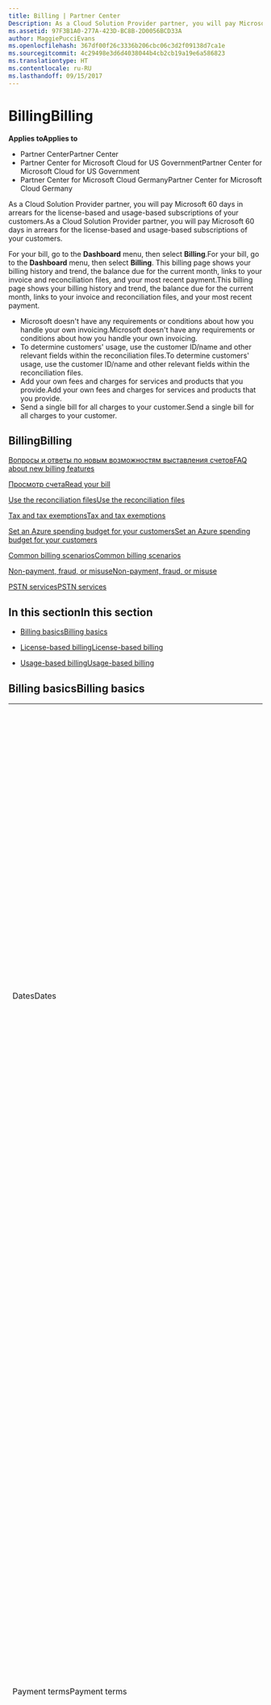 ```yaml
---
title: Billing | Partner Center
Description: As a Cloud Solution Provider partner, you will pay Microsoft 60 days in arrears for the license-based and usage-based subscriptions of your customers.
ms.assetid: 97F3B1A0-277A-423D-BC8B-2D0056BCD33A
author: MaggiePucciEvans
ms.openlocfilehash: 367df00f26c3336b206cbc06c3d2f09138d7ca1e
ms.sourcegitcommit: 4c29498e3d6d4038044b4cb2cb19a19e6a586823
ms.translationtype: HT
ms.contentlocale: ru-RU
ms.lasthandoff: 09/15/2017
---
```

# <a name="billing"></a><span data-ttu-id="d32cf-103">Billing</span><span class="sxs-lookup"><span data-stu-id="d32cf-103">Billing</span></span>

**<span data-ttu-id="d32cf-104">Applies to</span><span class="sxs-lookup"><span data-stu-id="d32cf-104">Applies to</span></span>**

-  <span data-ttu-id="d32cf-105">Partner Center</span><span class="sxs-lookup"><span data-stu-id="d32cf-105">Partner Center</span></span>
-  <span data-ttu-id="d32cf-106">Partner Center for Microsoft Cloud for US Government</span><span class="sxs-lookup"><span data-stu-id="d32cf-106">Partner Center for Microsoft Cloud for US Government</span></span>
-  <span data-ttu-id="d32cf-107">Partner Center for Microsoft Cloud Germany</span><span class="sxs-lookup"><span data-stu-id="d32cf-107">Partner Center for Microsoft Cloud Germany</span></span>

<span data-ttu-id="d32cf-108">As a Cloud Solution Provider partner, you will pay Microsoft 60 days in arrears for the license-based and usage-based subscriptions of your customers.</span><span class="sxs-lookup"><span data-stu-id="d32cf-108">As a Cloud Solution Provider partner, you will pay Microsoft 60 days in arrears for the license-based and usage-based subscriptions of your customers.</span></span>

<span data-ttu-id="d32cf-109">For your bill, go to the **Dashboard** menu, then select **Billing**.</span><span class="sxs-lookup"><span data-stu-id="d32cf-109">For your bill, go to the **Dashboard** menu, then select **Billing**.</span></span> <span data-ttu-id="d32cf-110">This billing page shows your billing history and trend, the balance due for the current month, links to your invoice and reconciliation files, and your most recent payment.</span><span class="sxs-lookup"><span data-stu-id="d32cf-110">This billing page shows your billing history and trend, the balance due for the current month, links to your invoice and reconciliation files, and your most recent payment.</span></span>

-   <span data-ttu-id="d32cf-111">Microsoft doesn't have any requirements or conditions about how you handle your own invoicing.</span><span class="sxs-lookup"><span data-stu-id="d32cf-111">Microsoft doesn't have any requirements or conditions about how you handle your own invoicing.</span></span>
-   <span data-ttu-id="d32cf-112">To determine customers' usage, use the customer ID/name and other relevant fields within the reconciliation files.</span><span class="sxs-lookup"><span data-stu-id="d32cf-112">To determine customers' usage, use the customer ID/name and other relevant fields within the reconciliation files.</span></span>
-   <span data-ttu-id="d32cf-113">Add your own fees and charges for services and products that you provide.</span><span class="sxs-lookup"><span data-stu-id="d32cf-113">Add your own fees and charges for services and products that you provide.</span></span>
-   <span data-ttu-id="d32cf-114">Send a single bill for all charges to your customer.</span><span class="sxs-lookup"><span data-stu-id="d32cf-114">Send a single bill for all charges to your customer.</span></span>

## <a name="billing"></a><span data-ttu-id="d32cf-115">Billing</span><span class="sxs-lookup"><span data-stu-id="d32cf-115">Billing</span></span>

[<span data-ttu-id="d32cf-116">Вопросы и ответы по новым возможностям выставления счетов</span><span class="sxs-lookup"><span data-stu-id="d32cf-116">FAQ about new billing features</span></span>](faq-about-new-billing-features.md)

[<span data-ttu-id="d32cf-117">Просмотр счета</span><span class="sxs-lookup"><span data-stu-id="d32cf-117">Read your bill</span></span>](read-your-bill.md)

[<span data-ttu-id="d32cf-118">Use the reconciliation files</span><span class="sxs-lookup"><span data-stu-id="d32cf-118">Use the reconciliation files</span></span>](use-the-reconciliation-files.md)

[<span data-ttu-id="d32cf-119">Tax and tax exemptions</span><span class="sxs-lookup"><span data-stu-id="d32cf-119">Tax and tax exemptions</span></span>](tax-and-tax-exemptions.md)

[<span data-ttu-id="d32cf-120">Set an Azure spending budget for your customers</span><span class="sxs-lookup"><span data-stu-id="d32cf-120">Set an Azure spending budget for your customers</span></span>](set-an-azure-spending-budget-for-your-customers.md)

[<span data-ttu-id="d32cf-121">Common billing scenarios</span><span class="sxs-lookup"><span data-stu-id="d32cf-121">Common billing scenarios</span></span>](common-billing-scenarios.md)

[<span data-ttu-id="d32cf-122">Non-payment, fraud, or misuse</span><span class="sxs-lookup"><span data-stu-id="d32cf-122">Non-payment, fraud, or misuse</span></span>](non-payment--fraud--or-misuse.md)

[<span data-ttu-id="d32cf-123">PSTN services</span><span class="sxs-lookup"><span data-stu-id="d32cf-123">PSTN services</span></span>](o365-e5-in-csp-advisory.md)

## <a name="in-this-section"></a><span data-ttu-id="d32cf-124">In this section</span><span class="sxs-lookup"><span data-stu-id="d32cf-124">In this section</span></span>


-   [<span data-ttu-id="d32cf-125">Billing basics</span><span class="sxs-lookup"><span data-stu-id="d32cf-125">Billing basics</span></span>](#billingbasics)

-   [<span data-ttu-id="d32cf-126">License-based billing</span><span class="sxs-lookup"><span data-stu-id="d32cf-126">License-based billing</span></span>](#licensebasedbilling)

-   [<span data-ttu-id="d32cf-127">Usage-based billing</span><span class="sxs-lookup"><span data-stu-id="d32cf-127">Usage-based billing</span></span>](#usagebasedbilling)

## <span data-ttu-id="d32cf-128"><a href="" id="billingbasics"></a>Billing basics</span><span class="sxs-lookup"><span data-stu-id="d32cf-128"><a href="" id="billingbasics"></a>Billing basics</span></span>


<table>
<colgroup>
<col width="50%" />
<col width="50%" />
</colgroup>
<tbody>
<tr class="odd">
<td><span data-ttu-id="d32cf-129">Dates</span><span class="sxs-lookup"><span data-stu-id="d32cf-129">Dates</span></span></td>
<td><ul>
<li><span data-ttu-id="d32cf-130">Your monthly billing date is the day of the month you selected during enrollment.</span><span class="sxs-lookup"><span data-stu-id="d32cf-130">Your monthly billing date is the day of the month you selected during enrollment.</span></span> <span data-ttu-id="d32cf-131">Microsoft will send a confirmation email that includes your billing date.</span><span class="sxs-lookup"><span data-stu-id="d32cf-131">Microsoft will send a confirmation email that includes your billing date.</span></span></li>
<li><span data-ttu-id="d32cf-132">You can find price lists 1 month in advance, as they're updated monthly.</span><span class="sxs-lookup"><span data-stu-id="d32cf-132">You can find price lists 1 month in advance, as they're updated monthly.</span></span> <span data-ttu-id="d32cf-133">License-based prices are guaranteed for the term of the subscription, usually 12 months from the purchase date.</span><span class="sxs-lookup"><span data-stu-id="d32cf-133">License-based prices are guaranteed for the term of the subscription, usually 12 months from the purchase date.</span></span> <span data-ttu-id="d32cf-134">Usage-based prices can change on a monthly basis.</span><span class="sxs-lookup"><span data-stu-id="d32cf-134">Usage-based prices can change on a monthly basis.</span></span> <span data-ttu-id="d32cf-135">We will provide 30 days’ notice for any price change through the publication of our Partner Price List.</span><span class="sxs-lookup"><span data-stu-id="d32cf-135">We will provide 30 days’ notice for any price change through the publication of our Partner Price List.</span></span></li>
</ul></td>
</tr>
<tr class="even">
<td><span data-ttu-id="d32cf-136">Payment terms</span><span class="sxs-lookup"><span data-stu-id="d32cf-136">Payment terms</span></span></td>
<td><ul>
<li><span data-ttu-id="d32cf-137">Payment terms - net 60 days.</span><span class="sxs-lookup"><span data-stu-id="d32cf-137">Payment terms - net 60 days.</span></span></li>
<li><span data-ttu-id="d32cf-138">Payments must be made by the invoice due date (60 days after the billing date), or the account will be delinquent.</span><span class="sxs-lookup"><span data-stu-id="d32cf-138">Payments must be made by the invoice due date (60 days after the billing date), or the account will be delinquent.</span></span></li>
<li><span data-ttu-id="d32cf-139">Delinquent accounts are subject to suspension and/or termination from the Cloud Solution Provider program.</span><span class="sxs-lookup"><span data-stu-id="d32cf-139">Delinquent accounts are subject to suspension and/or termination from the Cloud Solution Provider program.</span></span> <span data-ttu-id="d32cf-140">Suspended accounts can't create a new customer or order, request a reseller relationship, increase or decrease quantities of subscriptions, order add-on subscriptions, convert or transition a subscription and will be limited to managing existing customers, subscriptions and resources until the account is brought current.</span><span class="sxs-lookup"><span data-stu-id="d32cf-140">Suspended accounts can't create a new customer or order, request a reseller relationship, increase or decrease quantities of subscriptions, order add-on subscriptions, convert or transition a subscription and will be limited to managing existing customers, subscriptions and resources until the account is brought current.</span></span> <span data-ttu-id="d32cf-141">Partners can regain full functionality of their suspended accounts when they pay their outstanding bills.</span><span class="sxs-lookup"><span data-stu-id="d32cf-141">Partners can regain full functionality of their suspended accounts when they pay their outstanding bills.</span></span></li>
</ul></td>
</tr>
<tr class="odd">
<td><span data-ttu-id="d32cf-142">Billing rules</span><span class="sxs-lookup"><span data-stu-id="d32cf-142">Billing rules</span></span></td>
<td><ul>
<li><span data-ttu-id="d32cf-143">You will receive one invoice each month for the CSP program.</span><span class="sxs-lookup"><span data-stu-id="d32cf-143">You will receive one invoice each month for the CSP program.</span></span></li>
<li><span data-ttu-id="d32cf-144">License-based subscriptions are billed based on licenses purchased, not licenses used.</span><span class="sxs-lookup"><span data-stu-id="d32cf-144">License-based subscriptions are billed based on licenses purchased, not licenses used.</span></span></li>
<li><span data-ttu-id="d32cf-145">Azure (usage-based subscriptions) are billed according to metered rates, based on consumption.</span><span class="sxs-lookup"><span data-stu-id="d32cf-145">Azure (usage-based subscriptions) are billed according to metered rates, based on consumption.</span></span></li>
<li><span data-ttu-id="d32cf-146">Price is guaranteed through the term of the subscription.</span><span class="sxs-lookup"><span data-stu-id="d32cf-146">Price is guaranteed through the term of the subscription.</span></span> <span data-ttu-id="d32cf-147">Prices may change at subscription renewal.</span><span class="sxs-lookup"><span data-stu-id="d32cf-147">Prices may change at subscription renewal.</span></span></li>
</ul></td>
</tr>
<tr class="even">
<td><span data-ttu-id="d32cf-148">Invoice availability</span><span class="sxs-lookup"><span data-stu-id="d32cf-148">Invoice availability</span></span></td>
<td><ul>
<li><span data-ttu-id="d32cf-149">You can view and download your invoices and reconciliation files from the Billing page in the Partner Center.</span><span class="sxs-lookup"><span data-stu-id="d32cf-149">You can view and download your invoices and reconciliation files from the Billing page in the Partner Center.</span></span></li>
</ul></td>
</tr>
<tr class="odd">
<td><span data-ttu-id="d32cf-150">Adjustments/Credits/Cancellations</span><span class="sxs-lookup"><span data-stu-id="d32cf-150">Adjustments/Credits/Cancellations</span></span></td>
<td><ul>
<li><span data-ttu-id="d32cf-151">Credits for test accounts and integration testing are not authorized.</span><span class="sxs-lookup"><span data-stu-id="d32cf-151">Credits for test accounts and integration testing are not authorized.</span></span> <span data-ttu-id="d32cf-152">To avoid subscription charges or early termination fee charges when you are performing testing, you can cancel the subscription during the “free period”.</span><span class="sxs-lookup"><span data-stu-id="d32cf-152">To avoid subscription charges or early termination fee charges when you are performing testing, you can cancel the subscription during the “free period”.</span></span> <span data-ttu-id="d32cf-153">All consumption usage charges for Azure services are your responsibility.</span><span class="sxs-lookup"><span data-stu-id="d32cf-153">All consumption usage charges for Azure services are your responsibility.</span></span></li>
<li><span data-ttu-id="d32cf-154">You'll see adjustments and credits in arrears on your next monthly billing invoice after the credit or adjustment is applied.</span><span class="sxs-lookup"><span data-stu-id="d32cf-154">You'll see adjustments and credits in arrears on your next monthly billing invoice after the credit or adjustment is applied.</span></span></li>
</ul></td>
</tr>
<tr class="even">
<td><span data-ttu-id="d32cf-155">Tax</span><span class="sxs-lookup"><span data-stu-id="d32cf-155">Tax</span></span></td>
<td><ul>
<li><span data-ttu-id="d32cf-156">You will be taxed based on your details, (not your customers') as the billing relationship is between Microsoft and you.</span><span class="sxs-lookup"><span data-stu-id="d32cf-156">You will be taxed based on your details, (not your customers') as the billing relationship is between Microsoft and you.</span></span></li>
<li><span data-ttu-id="d32cf-157">You can submit your tax ID during onboarding or via a service request.</span><span class="sxs-lookup"><span data-stu-id="d32cf-157">You can submit your tax ID during onboarding or via a service request.</span></span> <span data-ttu-id="d32cf-158">You'll see the changes reflected on your next billing cycle.</span><span class="sxs-lookup"><span data-stu-id="d32cf-158">You'll see the changes reflected on your next billing cycle.</span></span></li>
<li><span data-ttu-id="d32cf-159">For <strong>withholding and sales tax exemption</strong>, you must submit tax documentation via a service request.</span><span class="sxs-lookup"><span data-stu-id="d32cf-159">For <strong>withholding and sales tax exemption</strong>, you must submit tax documentation via a service request.</span></span> <span data-ttu-id="d32cf-160">You'll see the changes and appropriate refunds on your next billing cycle.</span><span class="sxs-lookup"><span data-stu-id="d32cf-160">You'll see the changes and appropriate refunds on your next billing cycle.</span></span></li>
<li><span data-ttu-id="d32cf-161">For <strong>value added tax (VAT) exemption</strong>, you must submit your VAT ID (validated by Microsoft) via a service request.</span><span class="sxs-lookup"><span data-stu-id="d32cf-161">For <strong>value added tax (VAT) exemption</strong>, you must submit your VAT ID (validated by Microsoft) via a service request.</span></span> <span data-ttu-id="d32cf-162">You'll see the changes and appropriate refunds on your next billing cycle.</span><span class="sxs-lookup"><span data-stu-id="d32cf-162">You'll see the changes and appropriate refunds on your next billing cycle.</span></span></li>
<li><span data-ttu-id="d32cf-163">Find further tax details from your local tax office or tax advisor.</span><span class="sxs-lookup"><span data-stu-id="d32cf-163">Find further tax details from your local tax office or tax advisor.</span></span></li>
</ul></td>
</tr>
</tbody>
</table>

 

## <span data-ttu-id="d32cf-164"><a href="" id="licensebasedbilling"></a>License-based billing</span><span class="sxs-lookup"><span data-stu-id="d32cf-164"><a href="" id="licensebasedbilling"></a>License-based billing</span></span>


<table>
<colgroup>
<col width="50%" />
<col width="50%" />
</colgroup>
<tbody>
<tr class="odd">
<td><span data-ttu-id="d32cf-165">Up to one free month incentive</span><span class="sxs-lookup"><span data-stu-id="d32cf-165">Up to one free month incentive</span></span></td>
<td><ul>
<li><span data-ttu-id="d32cf-166">You are not billed for any charges during the initial period from the subscription start date to the date of your next consolidate bill (up to one full month), regardless of the seat count.</span><span class="sxs-lookup"><span data-stu-id="d32cf-166">You are not billed for any charges during the initial period from the subscription start date to the date of your next consolidate bill (up to one full month), regardless of the seat count.</span></span></li>
<li><span data-ttu-id="d32cf-167">This results in simpler billing reconciliation.</span><span class="sxs-lookup"><span data-stu-id="d32cf-167">This results in simpler billing reconciliation.</span></span></li>
<li><span data-ttu-id="d32cf-168">All subscriptions auto-renew for a new 12 month period with 12 monthly advanced charges if the subscription is not cancelled in line with the appropriate agreements.</span><span class="sxs-lookup"><span data-stu-id="d32cf-168">All subscriptions auto-renew for a new 12 month period with 12 monthly advanced charges if the subscription is not cancelled in line with the appropriate agreements.</span></span></li>
<li><span data-ttu-id="d32cf-169">The free period does not apply to usage-based services.</span><span class="sxs-lookup"><span data-stu-id="d32cf-169">The free period does not apply to usage-based services.</span></span></li>
</ul></td>
</tr>
<tr class="even">
<td><span data-ttu-id="d32cf-170">Billing rules</span><span class="sxs-lookup"><span data-stu-id="d32cf-170">Billing rules</span></span></td>
<td><ul>
<li><span data-ttu-id="d32cf-171">Subscriptions are annual and auto-renewed.</span><span class="sxs-lookup"><span data-stu-id="d32cf-171">Subscriptions are annual and auto-renewed.</span></span></li>
<li><span data-ttu-id="d32cf-172">Billing is in 12 monthly payments per annual subscription.</span><span class="sxs-lookup"><span data-stu-id="d32cf-172">Billing is in 12 monthly payments per annual subscription.</span></span></li>
<li><span data-ttu-id="d32cf-173">You are billed in advance for the next billing period for license-based services, based on number of licenses at the end of the prior billing period.</span><span class="sxs-lookup"><span data-stu-id="d32cf-173">You are billed in advance for the next billing period for license-based services, based on number of licenses at the end of the prior billing period.</span></span></li>
<li><span data-ttu-id="d32cf-174">You are billed/credited in arrears for any changes in the number of licenses(pro-rata calculation based on license-days).</span><span class="sxs-lookup"><span data-stu-id="d32cf-174">You are billed/credited in arrears for any changes in the number of licenses(pro-rata calculation based on license-days).</span></span> <span data-ttu-id="d32cf-175">Pro-rata calculation uses the following formula: [ROUND((ROUND(Unit Price * Quantity / Number of days in pro-rated Month, 2) * Number of pro-rated days) / Quantity, 2) * Quantity]</span><span class="sxs-lookup"><span data-stu-id="d32cf-175">Pro-rata calculation uses the following formula: [ROUND((ROUND(Unit Price * Quantity / Number of days in pro-rated Month, 2) * Number of pro-rated days) / Quantity, 2) * Quantity]</span></span></li>
<li><span data-ttu-id="d32cf-176">Payments are billed for seats sold (not seats provisioned).</span><span class="sxs-lookup"><span data-stu-id="d32cf-176">Payments are billed for seats sold (not seats provisioned).</span></span></li>
</ul></td>
</tr>
<tr class="odd">
<td><span data-ttu-id="d32cf-177">Adjustments/Credits/Cancellations</span><span class="sxs-lookup"><span data-stu-id="d32cf-177">Adjustments/Credits/Cancellations</span></span></td>
<td><ul>
<li><span data-ttu-id="d32cf-178">Early termination fees are currently not charged for the cancellation of license-based services.</span><span class="sxs-lookup"><span data-stu-id="d32cf-178">Early termination fees are currently not charged for the cancellation of license-based services.</span></span></li>
<li><span data-ttu-id="d32cf-179">Cancellation credits for licensed based services are pro-rated for unused days for mid-cycle cancellations (as well as license decreases per the formula above).</span><span class="sxs-lookup"><span data-stu-id="d32cf-179">Cancellation credits for licensed based services are pro-rated for unused days for mid-cycle cancellations (as well as license decreases per the formula above).</span></span></li>
</ul></td>
</tr>
</tbody>
</table>

 

## <span data-ttu-id="d32cf-180"><a href="" id="usagebasedbilling"></a>Usage-based billing</span><span class="sxs-lookup"><span data-stu-id="d32cf-180"><a href="" id="usagebasedbilling"></a>Usage-based billing</span></span>


<span data-ttu-id="d32cf-181">Azure operates in the "pay as you go" model, in which you are only billed for Azure services used.</span><span class="sxs-lookup"><span data-stu-id="d32cf-181">Azure operates in the "pay as you go" model, in which you are only billed for Azure services used.</span></span>

<table>
<colgroup>
<col width="50%" />
<col width="50%" />
</colgroup>
<tbody>
<tr class="odd">
<td><span data-ttu-id="d32cf-182">Billing rules</span><span class="sxs-lookup"><span data-stu-id="d32cf-182">Billing rules</span></span></td>
<td><ul>
<li><span data-ttu-id="d32cf-183">Billing starts on the subscription start date.</span><span class="sxs-lookup"><span data-stu-id="d32cf-183">Billing starts on the subscription start date.</span></span> <span data-ttu-id="d32cf-184">There is no “free period” for usage-based billing.</span><span class="sxs-lookup"><span data-stu-id="d32cf-184">There is no “free period” for usage-based billing.</span></span></li>
<li><span data-ttu-id="d32cf-185">Subscriptions are month-to-month and auto-renew at the new metered service rates.</span><span class="sxs-lookup"><span data-stu-id="d32cf-185">Subscriptions are month-to-month and auto-renew at the new metered service rates.</span></span> <span data-ttu-id="d32cf-186">Billing is monthly in arrears, based on usage.</span><span class="sxs-lookup"><span data-stu-id="d32cf-186">Billing is monthly in arrears, based on usage.</span></span></li>
<li><span data-ttu-id="d32cf-187">Metered service rates can change within the invoice cycle.</span><span class="sxs-lookup"><span data-stu-id="d32cf-187">Metered service rates can change within the invoice cycle.</span></span>
<ul>
<li><span data-ttu-id="d32cf-188">Price increases: 30 days notice is provided.</span><span class="sxs-lookup"><span data-stu-id="d32cf-188">Price increases: 30 days notice is provided.</span></span></li>
<li><span data-ttu-id="d32cf-189">Price decreases: reflected day of change.</span><span class="sxs-lookup"><span data-stu-id="d32cf-189">Price decreases: reflected day of change.</span></span></li>
<li><span data-ttu-id="d32cf-190">Existing subscriptions use the rate in effect at the beginning of the bill cycle.</span><span class="sxs-lookup"><span data-stu-id="d32cf-190">Existing subscriptions use the rate in effect at the beginning of the bill cycle.</span></span></li>
<li><span data-ttu-id="d32cf-191">New subscriptions (created within bill cycle) use the rate in effect at the create date.</span><span class="sxs-lookup"><span data-stu-id="d32cf-191">New subscriptions (created within bill cycle) use the rate in effect at the create date.</span></span></li>
</ul></li>
</ul></td>
</tr>
<tr class="even">
<td><span data-ttu-id="d32cf-192">Adjustments/Credits/Cancellations</span><span class="sxs-lookup"><span data-stu-id="d32cf-192">Adjustments/Credits/Cancellations</span></span></td>
<td><ul>
<li><span data-ttu-id="d32cf-193">You'll see payments with adjustments on your next monthly billing invoice.</span><span class="sxs-lookup"><span data-stu-id="d32cf-193">You'll see payments with adjustments on your next monthly billing invoice.</span></span></li>
<li><span data-ttu-id="d32cf-194">Early termination fees are currently not charged for the cancellation of usage-based services.</span><span class="sxs-lookup"><span data-stu-id="d32cf-194">Early termination fees are currently not charged for the cancellation of usage-based services.</span></span></li>
<li><span data-ttu-id="d32cf-195">You'll see credits of any type, including SLA credits, on your next monthly billing invoice.</span><span class="sxs-lookup"><span data-stu-id="d32cf-195">You'll see credits of any type, including SLA credits, on your next monthly billing invoice.</span></span></li>
</ul></td>
</tr>
</tbody>
</table>

